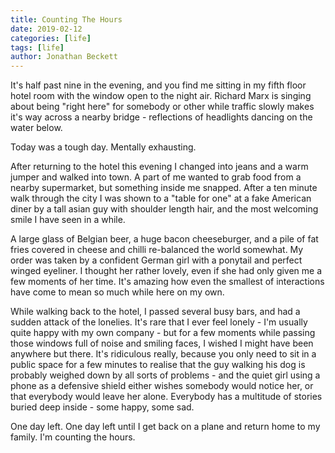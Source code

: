 ```yaml
---
title: Counting The Hours
date: 2019-02-12
categories: [life]
tags: [life]
author: Jonathan Beckett
---
```


It's half past nine in the evening, and you find me sitting in my fifth floor hotel room with the window open to the night air. Richard Marx is singing about being "right here" for somebody or other while traffic slowly makes it's way across a nearby bridge - reflections of headlights dancing on the water below.

Today was a tough day. Mentally exhausting.

After returning to the hotel this evening I changed into jeans and a warm jumper and walked into town. A part of me wanted to grab food from a nearby supermarket, but something inside me snapped. After a ten minute walk through the city I was shown to a "table for one" at a fake American diner by a tall asian guy with shoulder length hair, and the most welcoming smile I have seen in a while.

A large glass of Belgian beer, a huge bacon cheeseburger, and a pile of fat fries covered in cheese and chilli re-balanced the world somewhat. My order was taken by a confident German girl with a ponytail and perfect winged eyeliner. I thought her rather lovely, even if she had only given me a few moments of her time. It's amazing how even the smallest of interactions have come to mean so much while here on my own.

While walking back to the hotel, I passed several busy bars, and had a sudden attack of the lonelies. It's rare that I ever feel lonely - I'm usually quite happy with my own company - but for a few moments while passing those windows full of noise and smiling faces, I wished I might have been anywhere but there. It's ridiculous really, because you only need to sit in a public space for a few minutes to realise that the guy walking his dog is probably weighed down by all sorts of problems - and the quiet girl using a phone as a defensive shield either wishes somebody would notice her, or that everybody would leave her alone. Everybody has a multitude of stories buried deep inside - some happy, some sad.

One day left. One day left until I get back on a plane and return home to my family. I'm counting the hours.